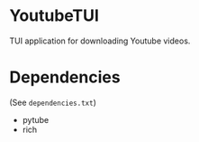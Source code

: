 # YoutubeTUI
TUI application for downloading Youtube videos.

# Dependencies
(See `dependencies.txt`)

- pytube
- rich
